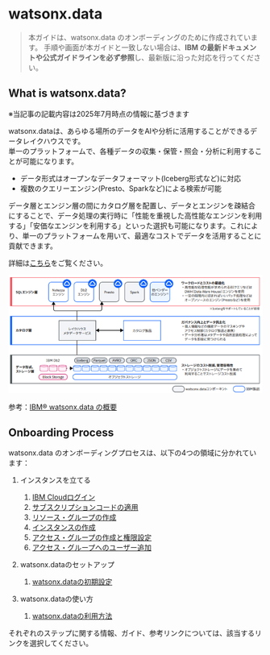 # watsonx.data

> 本ガイドは、watsonx.data のオンボーディングのために作成されています。
> 手順や画面が本ガイドと一致しない場合は、**IBM の最新ドキュメントや公式ガイドラインを必ず参照**し、最新版に沿った対応を行ってください。

## What is watsonx.data?

※当記事の記載内容は2025年7月時点の情報に基づきます

watsonx.dataは、あらゆる場所のデータをAIや分析に活用することができるデータレイクハウスです。  
単一のプラットフォームで、各種データの収集・保管・照会・分析に利用することが可能になります。  
  - データ形式はオープンなデータフォーマット(Iceberg形式など)に対応  
  - 複数のクエリーエンジン(Presto、Sparkなど)による検索が可能  
  
データ層とエンジン層の間にカタログ層を配置し、データとエンジンを疎結合にすることで、データ処理の実行時に「性能を重視した高性能なエンジンを利用する」「安価なエンジンを利用する」といった選択も可能になります。これにより、単一のプラットフォームを用いて、最適なコストでデータを活用することに貢献できます。  

詳細は[こちら](https://www.ibm.com/jp-ja/products/watsonx-data)をご覧ください。

![](./images/image.png)

参考：[IBM® watsonx.data の概要](https://cloud.ibm.com/docs/watsonxdata?topic=watsonxdata-wxd_ov) 

## Onboarding Process

watsonx.data のオンボーディングプロセスは、以下の4つの領域に分かれています：

1. インスタンスを立てる

    1. [IBM Cloudログイン](../watsonx-ai/01_instance/01_ibmcloud_login/)
    1. [サブスクリプションコードの適用](../watsonx-ai/01_instance/02_subscription_code/)
    1. [リソース・グループの作成](../watsonx-ai/01_instance/03_resource_group/)
    1. [インスタンスの作成](../watsonx-ai/01_instance/04_create_instance/)
    1. [アクセス・グループの作成と権限設定](../watsonx-ai/01_instance/05_access_group/)
    1. [アクセス・グループへのユーザー追加](../watsonx-ai/01_instance/06_access_group_user/)
    
2. watsonx.dataのセットアップ

    1. [watsonx.dataの初期設定](../watsonx-orchestrate/02_setup/setup/)


3. watsonx.dataの使い方

    1. [watsonx.dataの利用方法](../watsonx-orchestrate/03_usecase/usecase04/)

それぞれのステップに関する情報、ガイド、参考リンクについては、該当するリンクを選択してください。